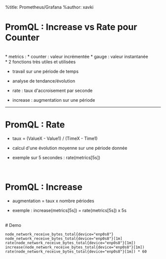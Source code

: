 %title: Prometheus/Grafana
%author: xavki


# PromQL : Increase vs Rate pour Counter

<br>
* metrics :
	* counter : valeur incrémentée
	* gauge : valeur instantanée


<br>
* 2 fonctions très utiles et utilisées

* travail sur une période de temps

* analyse de tendance/évolution

* rate : taux d'accroisement par seconde

* increase : augmentation sur une période


----------------------------------------------------------------------------------

# PromQL : Rate


* taux = (ValueX - Value1) / (TimeX - Time1)

* calcul d'une évolution moyenne sur une période donnée

* exemple sur 5 secondes : rate(metrics[5s])

<br>

# PromQL : Increase


* augmentation = taux x nombre périodes

* exemple : increase(metrics[5s]) = rate(metrics[5s]) x 5s

<br>
# Demo

```
node_network_receive_bytes_total{device="enp0s8"}
node_network_receive_bytes_total{device="enp0s8"}[1m]
rate(node_network_receive_bytes_total{device="enp0s8"}[1m])
increase(node_network_receive_bytes_total{device="enp0s8"}[1m])
rate(node_network_receive_bytes_total{device="enp0s8"}[1m]) * 60
```
